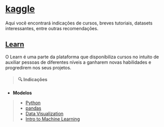 # [kaggle](https://www.kaggle.com/)
Aqui você encontrará indicações de cursos, breves tutoriais, datasets interessantes, entre outras recomendações.

## [Learn](https://www.kaggle.com/learn)
O Learn é uma parte da plataforma que disponibiliza cursos no intuito de auxiliar pessoas de diferentes níveis a ganharem novas habilidades e progredirem nos seus projetos.<br>

> #### 🔍 Indicações
* **Modelos**
>    * [Python](https://www.kaggle.com/learn/python)
>    * [pandas](https://www.kaggle.com/learn/pandas)
>    * [Data Visualization](https://www.kaggle.com/learn/data-visualization)
>    * [Intro to Machine Learning](https://www.kaggle.com/learn/intro-to-machine-learning)
